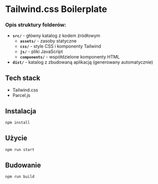 # Tailwind.css Boilerplate
### Opis struktury folderów:
- **`src/`** - główny katalog z kodem źródłowym
  - **`assets/`** - zasoby statyczne
  - **`css/`** - style CSS i komponenty Tailwind
  - **`js/`** - pliki JavaScript
  - **`components/`** - współdzielone komponenty HTML
- **`dist/`** - katalog z zbudowaną aplikacją (generowany automatycznie)

## Tech stack
- Tailwind.css
- Parcel.js

## Instalacja
```bash
npm install
```
## Użycie
```bash
npm run start
```
## Budowanie
```bash
npm run build
```